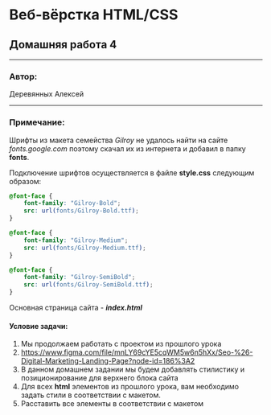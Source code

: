# Веб-вёрстка HTML/CSS
## Домашняя работа 4
* **
### Автор:
Деревянных Алексей
* **
### Примечание:
Шрифты из макета семейства *Gilroy* не удалось найти на сайте *fonts.google.com* поэтому скачал их из интернета и добавил в папку **fonts**.

Подключение шрифтов осуществляется в файле **style.css** следующим образом:
```` css
@font-face {
    font-family: "Gilroy-Bold";
    src: url(fonts/Gilroy-Bold.ttf);
}

@font-face {
    font-family: "Gilroy-Medium";
    src: url(fonts/Gilroy-Medium.ttf);
}

@font-face {
    font-family: "Gilroy-SemiBold";
    src: url(fonts/Gilroy-SemiBold.ttf);
}
````

Основная страница сайта -  __*index.html*__



#### Условие задачи:
1.	Мы продолжаем работать с проектом из прошлого урока 
2.	https://www.figma.com/file/mnLY69cYE5cqWM5w6n5hXx/Seo-%26-Digital-Marketing-Landing-Page?node-id=186%3A2 
3.	В данном домашнем задании мы будем добавлять стилистику и позиционирование для верхнего блока сайта
4.	Для всех **html** элементов из прошлого урока, вам необходимо задать стили в соответствии с макетом. 
5.	Расставить все элементы в соответствии с макетом
